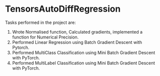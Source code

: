 # TensorsAutoDiffRegression

Tasks performed in the project are:
1. Wrote Normalised function, Calculated gradients, implemented a function for Numerical Precision.
2. Performed Linear Regression using Batch Gradient Descent with Pytorch.
3. Performed MultiClass Classification using Mini Batch Gradient Descent with PyTorch.
4. Performed MultiLabel Classification using Mini Batch Gradient Descent with PyTorch.
 

